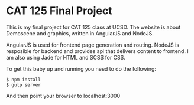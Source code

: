 # CAT 125 Final Project

This is my final project for CAT 125 class at UCSD. The website is about
Demoscene and graphics, written in AngularJS and NodeJS.

AngularJS is used for frontend page generation and routing. NodeJS is
resposible for backend and provides api that delivers content to frontend. I am
also using Jade for HTML and SCSS for CSS.

To get this baby up and running you need to do the following:

```shell
$ npm install
$ gulp server
```

And then point your browser to localhost:3000
